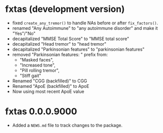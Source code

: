 # fxtas (development version)

* fixed `create_any_tremor()` to handle NAs before or after `fix_factors()`.
* renamed "Any Autoimmune" to "any autoimmune disorder" and make it "Yes"/"No"
* decapitalized "MMSE Total Score" to "MMSE total score"
* decapitalized "Head tremor" to "head tremor"
* decapitalized "Parkinsonian features" to "parkinsonian features"
* removed "Parkinsonian features: " prefix from:
  - "Masked faces",
  - "Increased tone",
  - "Pill rolling tremor",
  - "Stiff gait"
* Renamed "CGG (backfilled)" to CGG
* Renamed "ApoE (backfilled)" to ApoE
* Now using most recent ApoE value

# fxtas 0.0.0.9000

* Added a `NEWS.md` file to track changes to the package.
